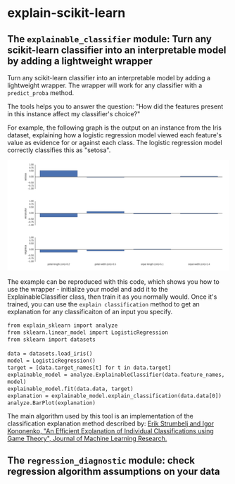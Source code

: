 # explain-scikit-learn

## The `explainable_classifier` module: Turn any scikit-learn classifier into an interpretable model by adding a lightweight wrapper

Turn any scikit-learn classifier into an interpretable model by adding a lightweight wrapper. The wrapper will work for any classifier with a `predict_proba` method.

The tools helps you to answer the question: "How did the features present in this instance affect my classifier's choice?"

For example, the following graph is the output on an instance from the Iris dataset, explaining how a logistic regression model viewed each feature's value as evidence for or against each class. The logistic regression model correctly classifies this as "setosa".


![ScreenShot](explain_sklearn/iris_example.png)

The example can be reproduced with this code, which shows you how to use the wrapper - initialize your model and add it to the ExplainableClassifier class, then train it as you normally would. Once it's trained, you can use the `explain classification` method to get an explanation for any classificaiton of an input you specify.

```
from explain_sklearn import analyze
from sklearn.linear_model import LogisticRegression
from sklearn import datasets

data = datasets.load_iris()
model = LogisticRegression()
target = [data.target_names[t] for t in data.target]
explainable_model = analyze.ExplainableClassifier(data.feature_names, model)
explainable_model.fit(data.data, target)
explanation = explainable_model.explain_classification(data.data[0])
analyze.BarPlot(explanation)
```

The main algorithm used by this tool is an implementation of the classification explanation method described by:
  [Erik Strumbelj and Igor Kononenko, "An Efficient Explanation of Individual Classifications using Game Theory", Journal of Machine Learning Research.](http://lkm.fri.uni-lj.si/xaigor/slo/pedagosko/dr-ui/jmlr-strumbelj-kononenko.pdf)
  
## The `regression_diagnostic` module: check regression algorithm assumptions on your data
